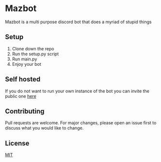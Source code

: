 # Mazbot
Mazbot is a multi purpose discord bot that does a myriad of stupid things

## Setup
1. Clone down the repo
2. Run the setup.py script
3. Run main.py
4. Enjoy your bot

## Self hosted
If you do not want to run your own instance of the bot you can invite the public one [here]("https://discord.com/api/oauth2/authorize?client_id=815455699114262568&permissions=8&scope=bot%20applications.commands")

## Contributing
Pull requests are welcome. For major changes, please open an issue first to discuss what you would like to change.

## License
[MIT](https://choosealicense.com/licenses/mit/)